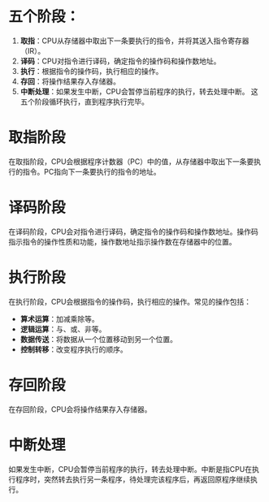 # 五个阶段：
1. **取指**：CPU从存储器中取出下一条要执行的指令，并将其送入指令寄存器（IR）。
2. **译码**：CPU对指令进行译码，确定指令的操作码和操作数地址。
3. **执行**：根据指令的操作码，执行相应的操作。
4. **存回**：将操作结果存入存储器。
5. **中断处理**：如果发生中断，CPU会暂停当前程序的执行，转去处理中断。
这五个阶段循环执行，直到程序执行完毕。
# 取指阶段
在取指阶段，CPU会根据程序计数器（PC）中的值，从存储器中取出下一条要执行的指令。PC指向下一条要执行的指令的地址。
# 译码阶段
在译码阶段，CPU会对指令进行译码，确定指令的操作码和操作数地址。操作码指示指令的操作性质和功能，操作数地址指示操作数在存储器中的位置。
# 执行阶段
在执行阶段，CPU会根据指令的操作码，执行相应的操作。常见的操作包括：
- **算术运算**：加减乘除等。
- **逻辑运算**：与、或、非等。
- **数据传送**：将数据从一个位置移动到另一个位置。
- **控制转移**：改变程序执行的顺序。
# 存回阶段
在存回阶段，CPU会将操作结果存入存储器。
# 中断处理
如果发生中断，CPU会暂停当前程序的执行，转去处理中断。中断是指CPU在执行程序时，突然转去执行另一条程序，待处理完该程序后，再返回原程序继续执行。
